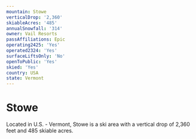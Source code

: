 ```yaml
---
mountain: Stowe
verticalDrop: '2,360'
skiableAcres: '485'
annualSnowfall: '314'
owner: Vail Resorts
passAffiliations: Epic
operating2425: 'Yes'
operated2324: 'Yes'
surfaceLiftsOnly: 'No'
openToPublic: 'Yes'
skied: 'Yes'
country: USA
state: Vermont
---
```


# Stowe

Located in U.S. - Vermont, Stowe is a ski area with a vertical drop of 2,360 feet and 485 skiable acres.
